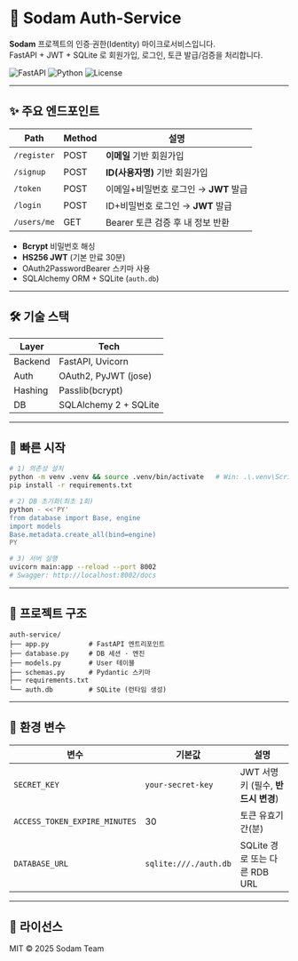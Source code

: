 # 🔐 Sodam Auth-Service

**Sodam** 프로젝트의 인증·권한(Identity) 마이크로서비스입니다.  
FastAPI + JWT + SQLite 로 회원가입, 로그인, 토큰 발급/검증을 처리합니다.

![FastAPI](https://img.shields.io/badge/FastAPI-0.111.0-009688?logo=fastapi&logoColor=white)
![Python](https://img.shields.io/badge/python-3.11-blue)
![License](https://img.shields.io/badge/license-MIT-green)

---

## ✨ 주요 엔드포인트
| Path | Method | 설명 |
|------|--------|------|
| `/register` | POST | **이메일** 기반 회원가입 |
| `/signup` | POST | **ID(사용자명)** 기반 회원가입 |
| `/token` | POST | 이메일+비밀번호 로그인 → **JWT** 발급 |
| `/login` | POST | ID+비밀번호 로그인 → **JWT** 발급 |
| `/users/me` | GET  | Bearer 토큰 검증 후 내 정보 반환 |

* **Bcrypt** 비밀번호 해싱  
* **HS256 JWT** (기본 만료 30분)  
* OAuth2PasswordBearer 스키마 사용  
* SQLAlchemy ORM + SQLite (`auth.db`)  

---

## 🛠️ 기술 스택
| Layer | Tech |
|-------|------|
| Backend | FastAPI, Uvicorn |
| Auth | OAuth2, PyJWT (jose) |
| Hashing | Passlib(bcrypt) |
| DB | SQLAlchemy 2 + SQLite |

---

## 🚀 빠른 시작

```bash
# 1) 의존성 설치
python -m venv .venv && source .venv/bin/activate   # Win: .\.venv\Scripts\activate
pip install -r requirements.txt

# 2) DB 초기화(최초 1회)
python - <<'PY'
from database import Base, engine
import models
Base.metadata.create_all(bind=engine)
PY

# 3) 서버 실행
uvicorn main:app --reload --port 8002
# Swagger: http://localhost:8002/docs
````

---

## 📂 프로젝트 구조

```text
auth-service/
├── app.py          # FastAPI 엔트리포인트
├── database.py     # DB 세션 · 엔진
├── models.py       # User 테이블
├── schemas.py      # Pydantic 스키마
├── requirements.txt
└── auth.db         # SQLite (런타임 생성)
```

---

## 🔧 환경 변수

| 변수                            | 기본값                   | 설명                        |
| ----------------------------- | --------------------- | ------------------------- |
| `SECRET_KEY`                  | `your-secret-key`     | JWT 서명 키 (필수, **반드시 변경**) |
| `ACCESS_TOKEN_EXPIRE_MINUTES` | 30                    | 토큰 유효기간(분)                |
| `DATABASE_URL`                | `sqlite:///./auth.db` | SQLite 경로 또는 다른 RDB URL   |

---

## 📜 라이선스

MIT © 2025 Sodam Team

```
```
